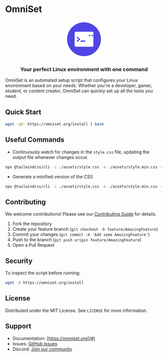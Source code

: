 # OmniSet

<div align="center">
  <img src="assets/logo.svg" width="120" alt="OmniSet Logo">
  <h3>Your perfect Linux environment with one command</h3>
</div>

OmniSet is an automated setup script that configures your Linux environment based on your needs. Whether you're a developer, gamer, student, or content creator, OmniSet can quickly set up all the tools you need.

## Quick Start

```bash
wget -qO- https://omniset.org/install | bash
```

## Useful Commands

- Continuously watch for changes in the `style.css` file, updating the output file whenever changes occur.

```bash
npx @tailwindcss/cli -i ./assets/style.css -o ./assets/style.min.css --watch
```

* Generate a minified version of the CSS

```bash
npx @tailwindcss/cli -i ./assets/style.css -o ./assets/style.min.css --minify 

```

## Contributing

We welcome contributions! Please see our [Contributing Guide](CONTRIBUTING.md) for details.

1. Fork the repository
2. Create your feature branch (`git checkout -b feature/AmazingFeature`)
3. Commit your changes (`git commit -m 'Add some AmazingFeature'`)
4. Push to the branch (`git push origin feature/AmazingFeature`)
5. Open a Pull Request

## Security

To inspect the script before running:

```bash
wget -O https://omniset.org/install
```

## License

Distributed under the MIT License. See `LICENSE` for more information.

## Support

- Documentation: [https://omniset.org](#)
- Issues: [GitHub Issues](https://github.com/omnisetorg/omniset/issues)
- Discord: [Join our community](https://discord.gg/nk5HAAgQQH)